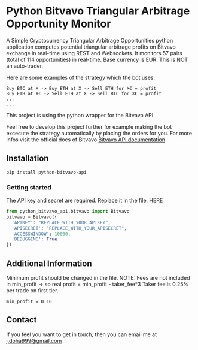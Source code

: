 # Python Bitvavo Triangular Arbitrage Opportunity Monitor

A Simple Cryptocurrency Triangular Arbitrage Opportunities python application computes potential triangular arbitrage profits on Bitvavo exchange in real-time using REST and Websockets. It monitors 57 pairs (total of 114 opportunities) in real-time. Base currency is EUR. This is NOT an auto-trader.

Here are some examples of the strategy which the bot uses:
```
Buy BTC at X -> Buy ETH at X -> Sell ETH for X€ = profit
Buy ETH at X€ -> Sell ETH at X -> Sell BTC for X€ = profit
...
...
```

This project is using the python wrapper for the Bitvavo API.

Feel free to develop this project further for example making the bot excecute the strategy automatically by placing the orders for you. For more infos visit the official docs of Bitvavo [Bitvavo API documentation](https://docs.bitvavo.com/)

## Installation
```
pip install python-bitvavo-api
```

### Getting started

The API key and secret are required. Replace it in the file. [HERE](https://github.com/sinahastam/Python-Bitvavo-Triangular-Arbitrage-Opportunity-Monitor/blob/master/python_bitvavo_api/testApi.py#L368)
```python
from python_bitvavo_api.bitvavo import Bitvavo
bitvavo = Bitvavo({ 
  'APIKEY': "REPLACE_WITH_YOUR_APIKEY",
  'APISECRET': "REPLACE_WITH_YOUR_APISECRET",
  'ACCESSWINDOW': 10000,
  'DEBUGGING': True
})
```

## Additional Information
Minimum profit should be changed in the file. NOTE: Fees are not included in min_profit -> so real profit = min_profit - taker_fee\*3
Taker fee is 0.25% per trade on first tier. 
```
min_profit = 0.10
```

## Contact
If you feel you want to get in touch, then you can email me at j.doha999@gmail.com
